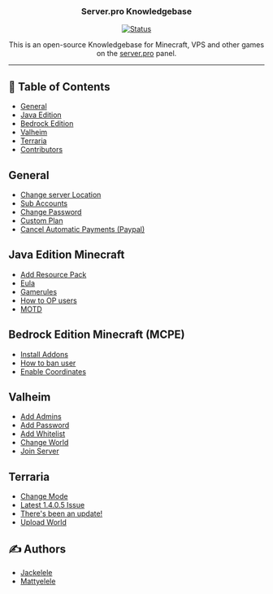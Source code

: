 <h3 align="center">Server.pro Knowledgebase</h3>
<div align="center">
  
[![Status](https://img.shields.io/badge/status-active-success.svg)]()
  
This is an open-source Knowledgebase for Minecraft, VPS and other games on the [server.pro](https://server.pro) panel.
</div>
  
--- 

## 📝 Table of Contents

- [General](#general)
- [Java Edition](#java)
- [Bedrock Edition](#mcpe)
- [Valheim](#valheim)
- [Terraria](#terraria)
- [Contributors](#authors)

## General <a name="general"></a>
* [Change server Location](./General/locations.md)
* [Sub Accounts](./General/subaccounts.md)
* [Change Password](./General/changepass.md)
* [Custom Plan](./General/customplan.md)
* [Cancel Automatic Payments (Paypal)](./General/paypalcancel.md)

## Java Edition Minecraft <a name="java"></a>
* [Add Resource Pack](./Java/add-resource-pack.md)
* [Eula](./Java/eula.md)
* [Gamerules](./Java/gamerules.md)
* [How to OP users](./Java/how-to-op-user.md)
* [MOTD](./Java/motd.md)

## Bedrock Edition Minecraft (MCPE) <a name="mcpe"></a>
* [Install Addons](./Bedrock/addons.md)
* [How to ban user](./Bedrock/howtoban.md)
* [Enable Coordinates](./Bedrock/coordinates.md)

## Valheim <a name="valheim"></a>
* [Add Admins](./Valheim/addadmin.md)
* [Add Password](./Valheim/addpassword.md)
* [Add Whitelist](./Valheim/addwhitelist.md)
* [Change World](./Valheim/changeworld.md)
* [Join Server](./Valheim/joinserver.md)

## Terraria <a name="terraria"/>
* [Change Mode](./Terraria/changemode.md)
* [Latest 1.4.0.5 Issue](./Terraria/latestissue.md)
* [There's been an update!](./Terraria/update.md)
* [Upload World](./Terraria/uploadworld.md)

## ✍️ Authors <a name = "authors"></a>
* [Jackelele](https://github.com/Jackelele)
* [Mattyelele](https://github.com/Mattyelele)
